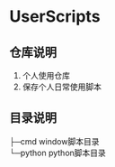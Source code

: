 # UserScripts

## 仓库说明

1. 个人使用仓库
2. 保存个人日常使用脚本

## 目录说明

├─cmd                            window脚本目录  
└─python                         python脚本目录  
